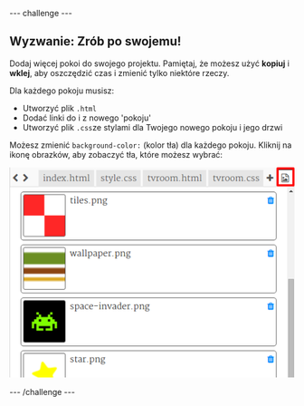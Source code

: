 \--- challenge \---

## Wyzwanie: Zrób po swojemu!

Dodaj więcej pokoi do swojego projektu. Pamiętaj, że możesz użyć **kopiuj** i **wklej**, aby oszczędzić czas i zmienić tylko niektóre rzeczy.

Dla każdego pokoju musisz:

+ Utworzyć plik `.html`
+ Dodać linki do i z nowego 'pokoju'
+ Utworzyć plik `.css`ze stylami dla Twojego nowego pokoju i jego drzwi

Możesz zmienić `background-color:` (kolor tła) dla każdego pokoju. Kliknij na ikonę obrazków, aby zobaczyć tła, które możesz wybrać:

![screenshot](images/rooms-images.png)

\--- /challenge \---